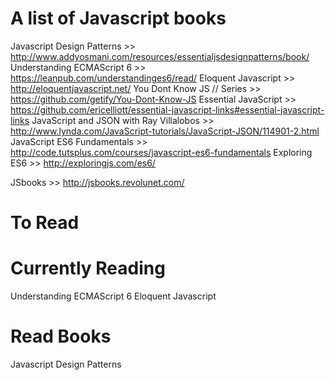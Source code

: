 # A list of Javascript books
Javascript Design Patterns              >> http://www.addyosmani.com/resources/essentialjsdesignpatterns/book/
Understanding ECMAScript 6              >> https://leanpub.com/understandinges6/read/
Eloquent Javascript                     >> http://eloquentjavascript.net/
You Dont Know JS // Series              >> https://github.com/getify/You-Dont-Know-JS
Essential JavaScript                    >> https://github.com/ericelliott/essential-javascript-links#essential-javascript-links
JavaScript and JSON with Ray Villalobos >> http://www.lynda.com/JavaScript-tutorials/JavaScript-JSON/114901-2.html
JavaScript ES6 Fundamentals             >> http://code.tutsplus.com/courses/javascript-es6-fundamentals
Exploring ES6                           >> http://exploringjs.com/es6/

JSbooks                                 >> http://jsbooks.revolunet.com/

# To Read


# Currently Reading
Understanding ECMAScript 6
Eloquent Javascript

# Read Books
Javascript Design Patterns
